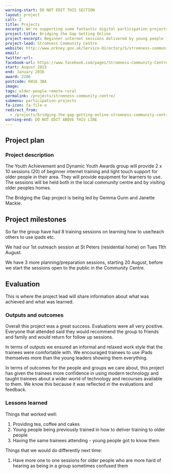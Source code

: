 ```yaml
---
warning-start: DO NOT EDIT THIS SECTION
layout: project
call: 2
title: Projects
excerpt: We're supporting some fantastic digital participation projects. Here are their stories.
project-title: Bridging the Gap Getting Online
project-excerpt: Beginner internet sessions delivered by young people for older people in the community
project-lead: Stromness Community Centre
website: http://www.orkney.gov.uk/Service-Directory/S/stromness-community-centre.htm
email:
twitter-url:
facebook-url: https://www.facebook.com/pages/Stromness-Community-Centre/264232613624581
start: August 2015
end: January 2016
award: 2206
postcode: KW16 3BA
image:
tags: older-people remote-rural
permalink: /projects/stromness-community-centre/
submenu: participation-projects
fa-icon: fa-file-o
redirect_from:
  - /projects/bridging-the-gap-getting-online-stromness-community-centre/
warning-end: DO NOT EDIT ABOVE THIS LINE
---
```


## Project plan

### Project description

The Youth Achievement and Dynamic Youth Awards group will provide 2 x 10 sessions (20) of beginner internet training and light touch support for older people in their area. They will provide equipment for learners to use. The sessions will be held both in the local community centre and by visiting older peoples homes.

The Bridging the Gap project is being led by Gemma Gunn and Janette Mackie.

## Project milestones

So far the group have had 8 training sessions on learning how to use/teach others to use ipads etc.

We had our 1st outreach session at St Peters (residential home) on Tues 11th August.

We have 3 more planning/preparation sessions, starting 20 August, before we start the sessions open to the public in the Community Centre.



## Evaluation

This is where the project lead will share information about what was achieved and what was learned.

### Outputs and outcomes

Overall this project was a great success. Evaluations were all very positive. Everyone that attended said they would recommend the group to friends and family and would return for follow up sessions.

In terms of outputs we ensured an informal and relaxed work style that the trainees were comfortable with. We encouraged trainees to use iPads themselves more than the young leaders showing them everything.

In terms of outcomes for the people and groups we care about, this project has given the trainees more confidence in using modern technology and taught trainees about a wider world of technology and recourses available to them. We know this because it was reflected in the evaluations and feedback.

### Lessons learned

Things that worked well:

1. Providing tea, coffee and cakes
2. Young people being previously trained in how to deliver training to older people
3. Having the same trainees attending - young people got to know them

Things that we would do differently next time:

1. Have more one to one sessions for older people who are more hard of hearing as being in a group sometimes confused them
